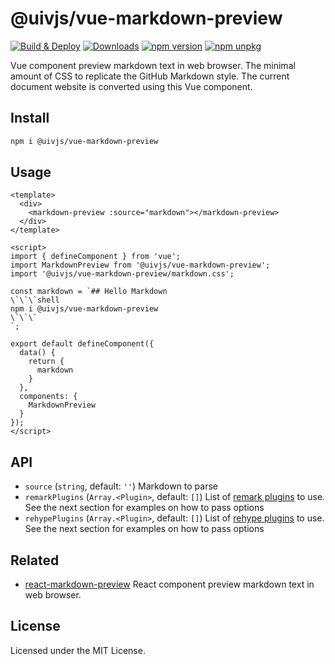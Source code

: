 @uivjs/vue-markdown-preview
===

[![Build & Deploy](https://github.com/uiwjs/react-markdown-preview/actions/workflows/pr.yml/badge.svg)](https://github.com/uiwjs/react-markdown-preview/actions/workflows/pr.yml)
[![Downloads](https://img.shields.io/npm/dm/@uivjs/vue-markdown-preview.svg?style=flat)](https://www.npmjs.com/package/@uivjs/vue-markdown-preview)
[![npm version](https://img.shields.io/npm/v/@uivjs/vue-markdown-preview.svg)](https://www.npmjs.com/package/@uivjs/vue-markdown-preview)
[![npm unpkg](https://img.shields.io/badge/Open%20in-unpkg-blue)](https://uiwjs.github.io/npm-unpkg/#/pkg/@uivjs/vue-markdown-preview/file/README.md)

Vue component preview markdown text in web browser. The minimal amount of CSS to replicate the GitHub Markdown style. The current document website is converted using this Vue component.

## Install

```bash
npm i @uivjs/vue-markdown-preview
```

## Usage

```vue
<template>
  <div>
    <markdown-preview :source="markdown"></markdown-preview>
  </div>
</template>

<script>
import { defineComponent } from 'vue';
import MarkdownPreview from '@uivjs/vue-markdown-preview';
import '@uivjs/vue-markdown-preview/markdown.css';

const markdown = `## Hello Markdown
\`\`\`shell
npm i @uivjs/vue-markdown-preview
\`\`\`
`;

export default defineComponent({
  data() {
    return {
      markdown
    }
  },
  components: {
    MarkdownPreview
  }
});
</script>
```

## API

- `source` (`string`, default: `''`) Markdown to parse
- `remarkPlugins` (`Array.<Plugin>`, default: `[]`) List of [remark plugins](https://github.com/remarkjs/remark/blob/main/doc/plugins.md#list-of-plugins) to use. See the next section for examples on how to pass options
- `rehypePlugins` (`Array.<Plugin>`, default: `[]`) List of [rehype plugins](https://github.com/rehypejs/rehype/blob/main/doc/plugins.md#list-of-plugins) to use. See the next section for examples on how to pass options

## Related

- [react-markdown-preview](https://github.com/uiwjs/react-markdown-preview) React component preview markdown text in web browser. 

## License

Licensed under the MIT License.
